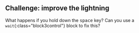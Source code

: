 ## Challenge: improve the lightning

What happens if you hold down the <kbd>space</kbd> key? Can you use a `wait`{:class="block3control"} block to fix this?
